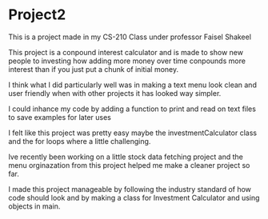 # Project2
This is a project made in my CS-210 Class under professor Faisel Shakeel

This project is a conpound interest calculator and is made to show new people to investing how adding more money over time conpounds more interest than if you just put a chunk of initial money.

I think what I did particularly well was in making a text menu look clean and user friendly when with other projects it has looked way simpler.

I could inhance my code by adding a function to print and read on text files to save examples for later uses

I felt like this project was pretty easy maybe the investmentCalculator class and the for loops where a little challenging.

Ive recently been working on a little stock data fetching project and the menu orginazation from this project helped me make a cleaner project so far.

I made this project manageable by following the industry standard of how code should look and by making a class for Investment Calculator and using objects in main.